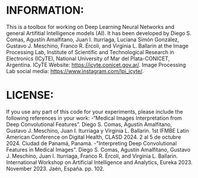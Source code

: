 # INFORMATION:

This is a toolbox for working on Deep Learning Neural Networks and general Artifitial Intelligence models (AI). It has been developed by Diego S. Comas, Agustín Amalfitano, Juan I. Iturriaga, Luciana Simón González, Gustavo J. Meschino, Franco R. Ércoli, and Virginia L. Ballarin at the Image Processing Lab, Institute of Scientific and Technological Research in Electronics (ICyTE), National University of Mar del Plata-CONICET, Argentina.
ICyTE Website: https://icyte.conicet.gov.ar/.
Image Processing Lab social media: https://www.instagram.com/lpi_icyte/.

# LICENSE:

If you use any part of this code for your experiments, please include the following references in your work:
-“Medical Images Interpretation from Deep Convolutional Features”. Diego S. Comas, Agustín Amalfitano, Gustavo J. Meschino, Juan I. Iturriaga y Virginia L. Ballarin. 1st IFMBE Latin American Conference on Digital Health, CLASD 2024. 2 al 5 de octubre 2024. Ciudad de Panamá, Panamá.
-"Interpreting Deep Convolutional Features in Medical Images". Diego S. Comas, Agustín Amalfitano, Gustavo J. Meschino, Juan I. Iturriaga, Franco R. Ércoli, and Virginia L. Ballarin. International Workshop on Artificial Intelligence and Analytics, Eureka 2023. November 2023. Jaén, España. pp. 102.
